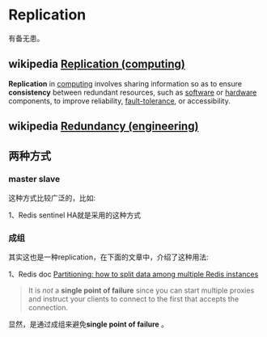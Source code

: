 # Replication 

有备无患。

## wikipedia [Replication (computing)](https://en.wikipedia.org/wiki/Replication_(computing))

**Replication** in [computing](https://en.wikipedia.org/wiki/Computing) involves sharing information so as to ensure **consistency** between redundant resources, such as [software](https://en.wikipedia.org/wiki/Software) or [hardware](https://en.wikipedia.org/wiki/Computer_hardware) components, to improve reliability, [fault-tolerance](https://en.wikipedia.org/wiki/Fault-tolerance), or accessibility.



## wikipedia [Redundancy (engineering)](https://en.wikipedia.org/wiki/Redundancy_(engineering))



## 两种方式

### master slave

这种方式比较广泛的，比如: 

1、Redis sentinel HA就是采用的这种方式

### 成组

其实这也是一种replication，在下面的文章中，介绍了这种用法:

1、Redis doc [Partitioning: how to split data among multiple Redis instances](https://redis.io/topics/partitioning)

> It is *not* a **single point of failure** since you can start multiple proxies and instruct your clients to connect to the first that accepts the connection.

显然，是通过成组来避免**single point of failure** 。



